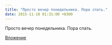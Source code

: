 ```yaml
---
title: "Просто вечер понедельника. Пора спать."
date: 2015-11-10 01:31:00 +0300
---
```


Просто вечер понедельника. Пора спать.

[Вложение](/assets/vk_photos/1/4FtntvQmSsM.jpg)
